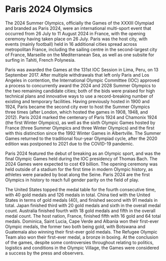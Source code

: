 # Paris 2024 Olymsics

The 2024 Summer Olympics, officially the Games of the XXXIII Olympiad and branded as Paris 2024, were an international multi-sport event that occurred from 26 July to 11 August 2024 in France, with the opening ceremony having taken place on 26 July. Paris was the host city, with events (mainly football) held in 16 additional cities spread across metropolitan France, including the sailing centre in the second-largest city of France, Marseille on the Mediterranean Sea, as well as one subsite for surfing in Tahiti, French Polynesia.

Paris was awarded the Games at the 131st IOC Session in Lima, Peru, on 13 September 2017. After multiple withdrawals that left only Paris and Los Angeles in contention, the International Olympic Committee (IOC) approved a process to concurrently award the 2024 and 2028 Summer Olympics to the two remaining candidate cities; both of the bids were praised for high technical plans and innovative ways to use a record-breaking number of existing and temporary facilities. Having previously hosted in 1900 and 1924, Paris became the second city ever to host the Summer Olympics three times (after London, which hosted the games in 1908, 1948, and 2012). Paris 2024 marked the centenary of Paris 1924 and Chamonix 1924 (the first Winter Olympics), as well as the sixth Olympic Games hosted by France (three Summer Olympics and three Winter Olympics) and the first with this distinction since the 1992 Winter Games in Albertville. The Summer Games returned to the traditional four-year Olympiad cycle, after the 2020 edition was postponed to 2021 due to the COVID-19 pandemic.

Paris 2024 featured the debut of breaking as an Olympic sport, and was the final Olympic Games held during the IOC presidency of Thomas Bach. The 2024 Games were expected to cost €9 billion. The opening ceremony was held outside of a stadium for the first time in modern Olympic history, as athletes were paraded by boat along the Seine. Paris 2024 are the first Olympics in history to reach full gender parity on the field of play.

The United States topped the medal table for the fourth consecutive time, with 40 gold medals and 126 medals in total. China tied with the United States in terms of gold medals (40), and finished second with 91 medals in total. Japan finished third with 20 gold medals and sixth in the overall medal count. Australia finished fourth with 18 gold medals and fifth in the overall medal count. The host nation, France, finished fifth with 16 gold and 64 total medals. Dominica, Saint Lucia, Cape Verde and Albania won their first-ever Olympic medals, the former two both being gold, with Botswana and Guatemala also winning their first-ever gold medals. The Refugee Olympic Team also won their first-ever medal, a bronze in boxing. At the conclusion of the games, despite some controversies throughout relating to politics, logistics and conditions in the Olympic Village, the Games were considered a success by the press and observers.